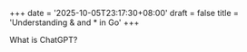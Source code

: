+++
date = '2025-10-05T23:17:30+08:00'
draft = false
title = 'Understanding & and * in Go'
+++

What is ChatGPT?